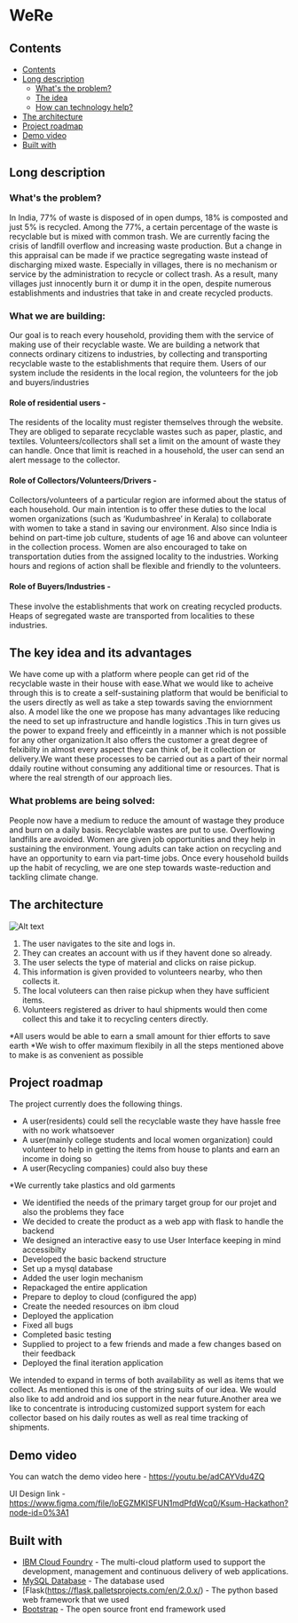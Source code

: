 # WeRe


## Contents
  - [Contents](#contents)
  - [Long description](#long-description)
    - [What's the problem?](#whats-are-we-building)
    - [The idea](#the-key-idea-and-its-advantages)
    - [How can technology help?](#what-problems-are-being-solved)
  - [The architecture](#the-architecture)
  - [Project roadmap](#project-roadmap)
  - [Demo video](#demo-video)
  - [Built with](#built-with)



## Long description

### What's the problem?
  In India, 77% of waste is disposed of in open dumps, 18% is composted and just 5% is recycled. Among the 77%, a certain percentage of the waste is recyclable but is mixed with common trash. We are currently facing the crisis of landfill overflow and increasing waste production. 
But a change in this appraisal can be made if we practice segregating waste instead of discharging mixed waste.
Especially in villages, there is no mechanism or service by the administration to recycle or collect trash. 
As a result, many villages just innocently burn it or dump it in the open, despite numerous establishments and industries that take in and create recycled products. 

### What we are building: 

Our goal is to reach every household, providing them with the service of making use of their recyclable waste. We are building a network that connects ordinary citizens to industries, by collecting and transporting recyclable waste to the establishments that require them.
Users of our system include      the residents in the local region, the volunteers for the job and buyers/industries


#### Role of residential users -
  The residents of the locality must register themselves through the website. They are obliged to separate recyclable wastes such as paper, plastic, and textiles. Volunteers/collectors shall set a limit on the amount of waste they can handle. Once that limit is reached in a household, the user can send an alert message to the collector.


#### Role of Collectors/Volunteers/Drivers -
  Collectors/volunteers of a particular region are informed about the status of each household. Our main intention is to offer these duties to the local women organizations (such as ‘Kudumbashree’ in Kerala) to collaborate with women to take a stand in saving our environment.
Also since India is behind on part-time job culture, students of age 16 and above can volunteer in the collection process. 
Women are also encouraged to take on transportation duties from the assigned locality to the industries.
Working hours and regions of action shall be flexible and friendly to the volunteers. 

#### Role of Buyers/Industries -
  These involve the establishments that work on creating recycled products. Heaps of segregated waste are transported from localities to these industries. 

## The key idea and its advantages
  We have come up with a platform where people can get rid of the recyclable waste in their house with ease.What we would like to acheive through this is to create a self-sustaining platform that would be benificial to the users directly as well as take a step towards saving the enviornment also. A model like the one we propose has many advantages like reducing the need to set up infrastructure and handle logistics .This in turn gives us the power to expand freely and efficeintly in a manner which is not possible for any other organization.It also offers the customer a great degree of felxibilty in almost every aspect they can think of, be it collection or delivery.We want these processes to be carried out as a part of their normal ddaily routine without consuming any additional time or resources. That is where the real strength of our approach lies.
  
### What problems are being solved:

People now have a medium to reduce the amount of wastage they produce and burn on a daily basis. Recyclable wastes are put to use. Overflowing landfills are avoided.
Women are given job opportunities and they help in sustaining the environment. Young adults can take action on recycling and have an opportunity to earn via part-time jobs.
Once every household builds up the habit of recycling, we are one step towards waste-reduction and tackling climate change.

## The architecture

![Alt text](https://i1.wp.com/blog.mi.hdm-stuttgart.de/wp-content/uploads/2019/08/architecture.jpeg?w=802&ssl=1)

1. The user navigates to the site and logs in.
2. They can creates an account with us if they havent done so already.
3. The user selects the type of material and clicks on raise pickup.
4. This information is given provided to volunteers nearby, who then collects it.
5. The local voluteers can then raise pickup when they have sufficient items.
6. Volunteers registered as driver to haul shipments would then come collect this and take it to recycling centers directly.

*All users would be able to earn a small amount for thier efforts to save earth
*We wish to offer maximum flexibily in all the steps mentioned above to make is as convenient as possible

## Project roadmap

The project currently does the following things.

- A user(residents) could sell the recyclable waste they have hassle free with no work whatsoever
- A user(mainly college students and local women organization) could volunteer to help in 
  getting the items from house to plants and earn an income in doing so
- A user(Recycling companies) could also buy these 

*We currently take plastics and old garments

- We identified the needs of the primary target group for our projet and also the problems they face 
- We decided to create the product as a web app with flask to handle the backend
- We designed an interactive easy to use User Interface keeping in mind accessibilty
- Developed the basic backend structure
- Set up a mysql database
- Added the user login mechanism
- Repackaged the entire application
- Prepare to deploy to cloud (configured the app)
- Create the needed resources on ibm cloud
- Deployed the application
- Fixed all bugs 
- Completed basic testing
- Supplied to project to a few friends and made a few changes based on their feedback
- Deployed the final iteration application
 
 We intended to expand in terms of both availability as well as items that we collect. As mentioned this is one of the string suits of our idea. 
 We would also like to add android and ios support in the near future.Another area we like to concentrate is introducing customized support system for each collector
 based on his daily routes as well as real time tracking of shipments.

## Demo video

You can watch the demo video here - https://youtu.be/adCAYVdu4ZQ

UI Design link - https://www.figma.com/file/loEGZMKISFUN1mdPfdWcq0/Ksum-Hackathon?node-id=0%3A1
## Built with

- [IBM Cloud Foundry](https://cloud.ibm.com/catalog?search=cloud%20functions#search_results) - The multi-cloud platform used to support the development, management and continuous delivery of web applications.
- [MySQL Database](https://www.mysql.com/) - The database used
- [Flask(https://flask.palletsprojects.com/en/2.0.x/) - The python based web framework that we used
- [Bootstrap](https://getbootstrap.com/) - The open source front end framework used

